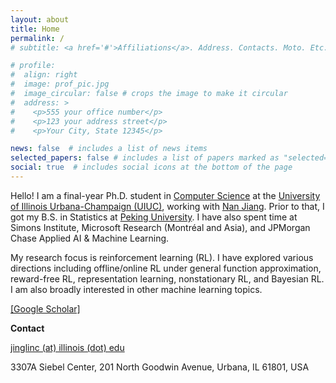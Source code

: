 ```yaml
---
layout: about
title: Home
permalink: /
# subtitle: <a href='#'>Affiliations</a>. Address. Contacts. Moto. Etc.

# profile:
#  align: right
#  image: prof_pic.jpg
#  image_circular: false # crops the image to make it circular
#  address: >
#    <p>555 your office number</p>
#    <p>123 your address street</p>
#    <p>Your City, State 12345</p>

news: false  # includes a list of news items
selected_papers: false # includes a list of papers marked as "selected={true}"
social: true  # includes social icons at the bottom of the page
---
```


Hello! I am a final-year Ph.D. student in [Computer Science](https://cs.illinois.edu/) at the [University of Illinois Urbana-Champaign (UIUC)](https://illinois.edu/), working with [Nan Jiang](http://nanjiang.cs.illinois.edu/). Prior to that, I got my B.S. in Statistics at [Peking University](https://english.pku.edu.cn/). I have also spent time at Simons Institute, Microsoft Research (Montréal and Asia), and JPMorgan Chase Applied AI & Machine Learning.

My research focus is reinforcement learning (RL). I have explored various directions including offline/online RL under general function approximation, reward-free RL, representation learning, nonstationary RL, and Bayesian RL. I am also broadly interested in other machine learning topics.

[[Google Scholar]](https://scholar.google.com/citations?user=mXzzKx4AAAAJ&hl=en&oi=ao)

**Contact**

[jinglinc (at) illinois (dot) edu](jinglinc@illinois.edu)

3307A Siebel Center, 201 North Goodwin Avenue, Urbana, IL 61801, USA



